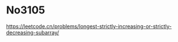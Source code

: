 # No3105

https://leetcode.cn/problems/longest-strictly-increasing-or-strictly-decreasing-subarray/
